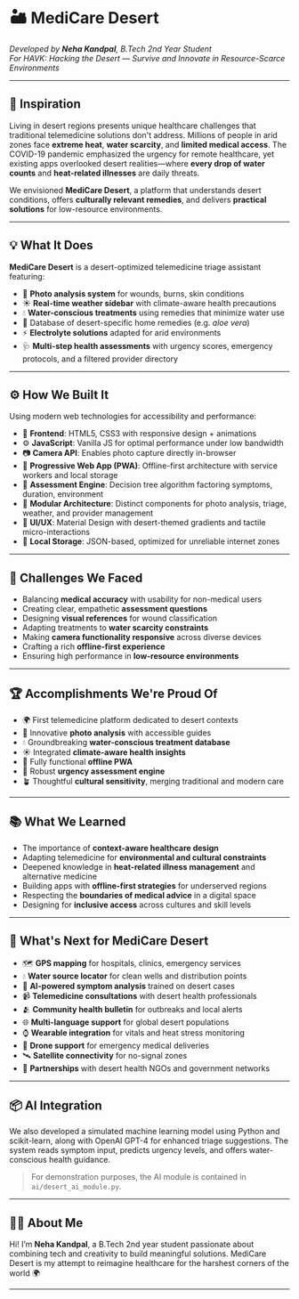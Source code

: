 # 🏜️ MediCare Desert

_Developed by **Neha Kandpal**, B.Tech 2nd Year Student_  
_For HAVK: Hacking the Desert — Survive and Innovate in Resource-Scarce Environments_

---

## 🌟 Inspiration

Living in desert regions presents unique healthcare challenges that traditional telemedicine solutions don't address. Millions of people in arid zones face **extreme heat**, **water scarcity**, and **limited medical access**. The COVID-19 pandemic emphasized the urgency for remote healthcare, yet existing apps overlooked desert realities—where **every drop of water counts** and **heat-related illnesses** are daily threats.

We envisioned **MediCare Desert**, a platform that understands desert conditions, offers **culturally relevant remedies**, and delivers **practical solutions** for low-resource environments.

---

## 💡 What It Does

**MediCare Desert** is a desert-optimized telemedicine triage assistant featuring:

- 📸 **Photo analysis system** for wounds, burns, skin conditions  
- ☀️ **Real-time weather sidebar** with climate-aware health precautions  
- 💧 **Water-conscious treatments** using remedies that minimize water use  
- 🌿 Database of desert-specific home remedies (e.g. _aloe vera_)  
- ⚡ **Electrolyte solutions** adapted for arid environments  
- 🩺 **Multi-step health assessments** with urgency scores, emergency protocols, and a filtered provider directory

---

## ⚙️ How We Built It

Using modern web technologies for accessibility and performance:

- 🧱 **Frontend**: HTML5, CSS3 with responsive design + animations  
- ⚙️ **JavaScript**: Vanilla JS for optimal performance under low bandwidth  
- 📷 **Camera API**: Enables photo capture directly in-browser  
- 📱 **Progressive Web App (PWA)**: Offline-first architecture with service workers and local storage  
- 🧠 **Assessment Engine**: Decision tree algorithm factoring symptoms, duration, environment  
- 🧩 **Modular Architecture**: Distinct components for photo analysis, triage, weather, and provider management  
- 🎨 **UI/UX**: Material Design with desert-themed gradients and tactile micro-interactions  
- 📄 **Local Storage**: JSON-based, optimized for unreliable internet zones

---

## 🚧 Challenges We Faced

- Balancing **medical accuracy** with usability for non-medical users  
- Creating clear, empathetic **assessment questions**  
- Designing **visual references** for wound classification  
- Adapting treatments to **water scarcity constraints**  
- Making **camera functionality responsive** across diverse devices  
- Crafting a rich **offline-first experience**  
- Ensuring high performance in **low-resource environments**

---

## 🏆 Accomplishments We're Proud Of

- 🌍 First telemedicine platform dedicated to desert contexts  
- 📸 Innovative **photo analysis** with accessible guides  
- 💧 Groundbreaking **water-conscious treatment database**  
- ☀️ Integrated **climate-aware health insights**  
- 🔌 Fully functional **offline PWA**  
- 🧠 Robust **urgency assessment engine**  
- 🪴 Thoughtful **cultural sensitivity**, merging traditional and modern care

---

## 📚 What We Learned

- The importance of **context-aware healthcare design**  
- Adapting telemedicine for **environmental and cultural constraints**  
- Deepened knowledge in **heat-related illness management** and alternative medicine  
- Building apps with **offline-first strategies** for underserved regions  
- Respecting the **boundaries of medical advice** in a digital space  
- Designing for **inclusive access** across cultures and skill levels

---

## 🚀 What's Next for MediCare Desert

- 🗺️ **GPS mapping** for hospitals, clinics, emergency services  
- 💧 **Water source locator** for clean wells and distribution points  
- 🤖 **AI-powered symptom analysis** trained on desert cases  
- 📹 **Telemedicine consultations** with desert health professionals  
- 🫂 **Community health bulletin** for outbreaks and local alerts  
- 🌐 **Multi-language support** for global desert populations  
- ⌚ **Wearable integration** for vitals and heat stress monitoring  
- 🚁 **Drone support** for emergency medical deliveries  
- 🛰️ **Satellite connectivity** for no-signal zones  
- 🤝 **Partnerships** with desert health NGOs and government networks

---

## 📦 AI Integration

We also developed a simulated machine learning model using Python and scikit-learn, along with OpenAI GPT-4 for enhanced triage suggestions. The system reads symptom input, predicts urgency levels, and offers water-conscious health guidance.

> For demonstration purposes, the AI module is contained in `ai/desert_ai_module.py`.

---

## 👩‍💻 About Me

Hi! I’m **Neha Kandpal**, a B.Tech 2nd year student passionate about combining tech and creativity to build meaningful solutions. MediCare Desert is my attempt to reimagine healthcare for the harshest corners of the world 🌍

---
